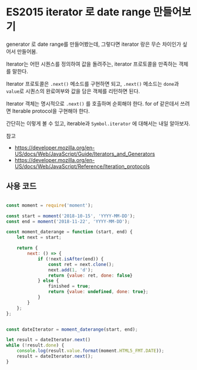 
# ES2015 iterator 로 date range 만들어보기

generator 로 date range를 만들어봤는데, 그렇다면 iterator 랑은 무슨 차이인가 싶어서 만들어봄.

Iterator는 어떤 시퀀스를 정의하여 값을 돌려주는, iterator 프로토콜을 만족하는 객체를 말한다.

Iterator 프로토콜은 `.next()` 메소드를 구현하면 되고, `.next()` 메소드는 `done`과 `value`로 시퀀스의 완료여부와 값을 담은 객체를 리턴하면 된다.

Iterator 객체는 명시적으로 `.next()` 를 호출하며 순회해야 한다. for of 같은데서 쓰려면 Iterable protocol을 구현해야 한다.

간단히는 이렇게 볼 수 있고, iterable과 `Symbol.iterator` 에 대해서는 내일 알아보자.


참고

- https://developer.mozilla.org/en-US/docs/Web/JavaScript/Guide/Iterators_and_Generators
- https://developer.mozilla.org/en-US/docs/Web/JavaScript/Reference/Iteration_protocols



## 사용 코드

```javascript

const moment = require('moment');

const start = moment('2018-10-15', 'YYYY-MM-DD');
const end = moment('2018-11-22', 'YYYY-MM-DD');

const moment_daterange = function (start, end) {
    let next = start;

    return {
        next: () => {
            if (!next.isAfter(end)) {
                const ret = next.clone();
                next.add(1, 'd');
                return {value: ret, done: false}
            } else {
                finished = true;
                return {value: undefined, done: true};
            }
        }
    };
};


const dateIterator = moment_daterange(start, end);

let result = dateIterator.next()
while (!result.done) {
    console.log(result.value.format(moment.HTML5_FMT.DATE));
    result = dateIterator.next();
}
```
